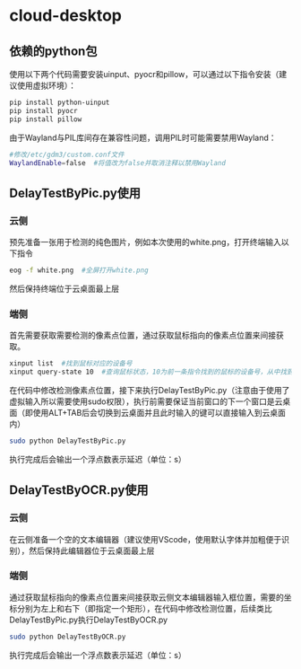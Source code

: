 # cloud-desktop
## 依赖的python包
使用以下两个代码需要安装uinput、pyocr和pillow，可以通过以下指令安装（建议使用虚拟环境）：
```bash
pip install python-uinput
pip install pyocr
pip install pillow
```
由于Wayland与PIL库间存在兼容性问题，调用PIL时可能需要禁用Wayland：
```bash
#修改/etc/gdm3/custom.conf文件
WaylandEnable=false  #将值改为false并取消注释以禁用Wayland
```

## DelayTestByPic.py使用
### 云侧
预先准备一张用于检测的纯色图片，例如本次使用的white.png，打开终端输入以下指令

```bash
eog -f white.png  #全屏打开white.png
```

然后保持终端位于云桌面最上层
### 端侧
首先需要获取需要检测的像素点位置，通过获取鼠标指向的像素点位置来间接获取。

```bash
xinput list  #找到鼠标对应的设备号
xinput query-state 10  #查询鼠标状态，10为前一条指令找到的鼠标的设备号，从中找到鼠标的坐标
```

在代码中修改检测像素点位置，接下来执行DelayTestByPic.py（注意由于使用了虚拟输入所以需要使用sudo权限），执行前需要保证当前窗口的下一个窗口是云桌面（即使用ALT+TAB后会切换到云桌面并且此时输入的键可以直接输入到云桌面内）

```bash
sudo python DelayTestByPic.py
```

执行完成后会输出一个浮点数表示延迟（单位：s）

## DelayTestByOCR.py使用
### 云侧
在云侧准备一个空的文本编辑器（建议使用VScode，使用默认字体并加粗便于识别），然后保持此编辑器位于云桌面最上层

### 端侧
通过获取鼠标指向的像素点位置来间接获取云侧文本编辑器输入框位置，需要的坐标分别为左上和右下（即指定一个矩形），在代码中修改检测位置，后续类比DelayTestByPic.py执行DelayTestByOCR.py

```bash
sudo python DelayTestByOCR.py
```

执行完成后会输出一个浮点数表示延迟（单位：s）